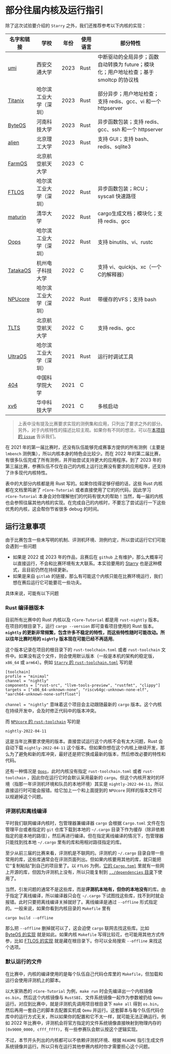 # 部分往届内核及运行指引

除了这次试验要介绍的 `Starry` 之外，我们还推荐参考以下内核的实现：

| 名字和链接                                                                                     | 学校          | 年份   | 使用语言 | 部分特性                                               |
| ----------------------------------------------------------------------------------------- | ----------- | ---- | ---- | -------------------------------------------------- |
| [umi](https://github.com/js2xxx/umi/)                                                     | 西安交通大学      | 2023 | Rust | 中断驱动的全局异步；函数自动转换为 future；模块化；用户地址检查；基于smoltcp 的协议栈 |
| [Titanix](https://github.com/greenhandzpx/Titanix)                                        | 哈尔滨工业大学（深圳） | 2023 | Rust | 部分异步；用户地址检查；支持 redis、gcc、vi 和一个 httpserver         |
| [ByteOS](https://github.com/yfblock/ByteOS)                                               | 河南科技大学      | 2023 | Rust | 异步函数包装；支持 redis、gcc、ssh 和一个 httpserver             |
| [alien](https://gitlab.eduxiji.net/202310007101563/Alien)                                 | 北京理工大学      | 2023 | Rust | 支持 GUI；支持 bash、redis、sqlite3                       |
| [FarmOS](https://gitlab.eduxiji.net/202310006101080/zhongtianos)                          | 北京航空航天大学    | 2023 | C    |                                                    |
| [FTLOS](https://gitlab.eduxiji.net/DarkAngelEX/oskernel2022-ftlos)                        | 哈尔滨工业大学（深圳） | 2022 | Rust | 异步函数包装；RCU；syscall 快速路径                            |
| [maturin](https://github.com/scPointer/maturin)                                           | 清华大学        | 2022 | Rust | cargo生成文档；模块化；支持 redis、gcc                         |
| [Oops](https://gitlab.eduxiji.net/educg-group-14158-894147/oskernel2022-oops)             | 哈尔滨工业大学（深圳） | 2022 | Rust | 支持 binutils、vi、rustc                               |
| [TatakaOS](https://gitlab.eduxiji.net/YzTz/os)                                            | 杭州电子科技大学    | 2022 | C    | 支持 vi、quickjs、xc（一个C的解释器）                          |
| [NPUcore](https://github.com/echodjx/NPUcore)                                             | 哈尔滨工业大学（深圳） | 2022 | Rust | 带缓存的VFS；支持 bash                                    |
| [TLTS](https://gitlab.eduxiji.net/educg-group-14239-914332/oskernel2022-x)                | 北京航空航天大学    | 2022 | C    | 支持 redis、gcc                                       |
| [UltraOS](https://github.com/oscomp/2021oscomp-best-kernel-design-impl/tree/2021-ultraos) | 哈尔滨工业大学（深圳） | 2021 | Rust | 运行时调试工具                                            |
| [404](https://github.com/oscomp/2021oscomp-best-kernel-design-impl/tree/2021-404)         | 中国科学院大学     | 2021 | C    |                                                    |
| [xv6](https://github.com/oscomp/2021oscomp-best-kernel-design-impl/tree/2021-xv6)         | 华中科技大学      | 2021 | C    | 多核启动                                               |

> 上表中没有提及比赛要求实现的测例集和应用，只列出了要求之外的部分。另外，对于内核特性的描述比较主观。如果你有不同的想法，可以在[本项目的 `issue`](https://github.com/scPointer/rcore2oscomp/issues) 告诉我们。

在 2021 年的第一届比赛时，还没有队伍能够完成赛事方提供的所有测例（主要是 `lmbench` 测例集），所以内核本身的特色会比较少。而在 2022 年的第二届比赛，有很多队伍完成了所有测例，并开始尝试支持更大的应用程序。到了 2023 年的第三届比赛，参赛队伍不仅在自己的内核上运行比赛没有要求的应用程序，还支持了许多现代内核特性。

表中的大部分内核都是用 Rust 写的。如果你找得足够仔细的话，这些 Rust 内核都在文档里鸣谢了 `rCore-Tutorial` 或者直接使用了它的的代码，因此学习 `rCore-Tutorial` 本身会对你理解他们的代码有很大的帮助！当然，每一届的内核也会参照往届其他内核的实现。在完成自己的内核时，不要忘了尝试运行一下这些优秀的内核，这会帮你节省很多 debug 的时间。

## 运行注意事项

由于比赛包含一些未写明的机制、评测机环境、测例约定，所以尝试运行它们可能会遇到一些问题

- 如果是 2022 或 2023 年的作品，且赛后在 `github` 上有维护，那么大概率可以直接运行，不会和比赛环境有太大联系。本实验要用的 [Starry](https://github.com/Azure-stars/Starry/) 也是这种模式，且目前仍然在持续更新。
- 如果是来自 `gitlab` 的链接，那么有可能这个内核只能在比赛环境运行，我们想在赛后运行它可能要花一些功夫。

具体来说，可能有以下问题

### Rust 编译器版本

目前所有比赛中的 Rust 内核以及 `rCore-Tutorial` 都是用 `rust-nightly` 版本。在项目的根目录下，运行 `cargo --version` 即可查看项目使用的 Rust 版本。**`nightly` 的更新非常频繁，包含许多不稳定的特性，而这些特性随时可能改动。所以往年比赛时用的 `nightly` 版本现在可能已经不再适用**。

这个版本记录在项目的根目录下的 `rust-toolchain.toml` 或者 `rust-toolchain` 文件中。如果没有这个文件，则会使用默认版本（一般是本机的架构的稳定版，`x86_64` 或 `arm64`）。例如 [`Starry` 的 `rust-toolchain.toml`](https://github.com/Azure-stars/Starry/blob/main/rust-toolchain.toml) 写的是

```
[toolchain]
profile = "minimal"
channel = "nightly"
components = ["rust-src", "llvm-tools-preview", "rustfmt", "clippy"]
targets = ["x86_64-unknown-none", "riscv64gc-unknown-none-elf", "aarch64-unknown-none-softfloat"]
```

`channel = "nightly"` 意味着这个项目会主动跟随最新的 `cargo` 版本。这个内核在持续开发中，会及时修正代码中的版本冲突。

而 [`NPUcore` 的 `rust-toolchain`](https://github.com/echodjx/NPUcore/blob/main/NPUcore_2022/rust-toolchain) 写的是

```
nightly-2022-04-11
```

这是当年比赛要求使用的版本。直接尝试运行这个内核不会有太大问题，Rust 会自动下载 `nightly-2022-04-11` 这个版本。但如果你想在这个内核上继续开发，那么为了避免和新的库冲突，最好还是把它换成最新的版本，然后修改必要的特性和代码。

还有一种情况是 [`Oops`](https://gitlab.eduxiji.net/educg-group-14158-894147/oskernel2022-oops)，此时内核没有指定  `rust-toolchain.toml` 或者 `rust-toolchain` ，因此你在运行它时会默认采用最新的 `cargo`。但这个内核开发时的环境（指那一年评测机环境和队员的本地环境）其实是 `nightly-2022-04-11`，所以直接运行时可能会报错。给它加上一个和上面提到的 `NPUcore` 同样的版本文件可以规避掉这个问题。

### 评测机和离线编译

平时我们联网编译内核时，包管理器兼编译器 `cargo` 会根据 `Cargo.toml` 文件在包管理平台或者指定的 `git` 仓库下载到本地的 `~/.cargo` 目录下作为缓存（除非依赖指定的是本地的路径），然后再进行编译。但在指定离线编译的情况下，包管理器只能找到找本地 `~/.cargo` 里有的库和用相对路径指定的库。

至少从前三届的比赛来看，评测机是不联网的。评测机的 `~/.cargo` 目录自带一些常用的库，这些库通常会在评测页面列出。但如果内核要用其他的库，就只能把它“复制粘贴”到自己的项目里了。以 `FTLOS` 为例，[它的 `Cargo.toml`](https://gitlab.eduxiji.net/DarkAngelEX/oskernel2022-ftlos/-/blob/master/code/kernel/Cargo.toml) 里就有一些网上开源的库，但因为评测机上没有，所以只能复制到 [`../dependencies` 目录](https://gitlab.eduxiji.net/DarkAngelEX/oskernel2022-ftlos/-/tree/master/code/dependencies)下使用了。

当然，引发问题的通常不是这些库，而是**评测机本地有，但你的本地没有**的库。由于指定了离线编译，所以编译器只会在 `~/.cargo` 下试图找这些库，找不到时就会报错。此时只要把离线编译关掉就好了。离线编译是通过 `--offline` 形式指定的。一般来说，如果你看到内核目录的 `Makefile` 里有

```
cargo build --offline
```

那么把 `--offline` 删掉就可以了，这会迫使 `cargo` 联网去找这些库。比如 [ByteOS 的实现](https://github.com/yfblock/ByteOS/blob/main/Makefile#L44) 就是如此。如果内核 `Makefile` 写得比较花，也可能用其他方式传参，比如 [FTLOS 的实现](https://gitlab.eduxiji.net/DarkAngelEX/oskernel2022-ftlos/-/blob/master/makefile#L5) 就是藏在根目录下。你可以全局搜索 `--offline` 来找这个选项。

### 默认运行的文件

在比赛中，内核的编译使用的是每个队伍自己代码仓库里的 `Makefile`，但加载和运行会使用评测机上的脚本。

以大家熟悉的 `rCore-Tutorial` 为例，`make run` 时会先编译出一个内核镜像 `os.bin`，然后这个内核镜像与 `RustSBI`、文件系统镜像一起作为参数被扔给 `Qemu` 运行。对应到比赛中，就是评测机先调用项目根目录下 `make all` 得到 `os.bin`，然后再用一套自己的脚本去配置实机或 `Qemu` 并运行。这套脚本与每个队伍代码仓库中的运行方式无关，所以如果你的配置和它不太一样，就可能无法正确运行。例如 2022 年比赛中，评测机会将官方指定的文件系统镜像直接映射到物理内存的 `[0x9000_0000, cfff_ffff)`，有一些参赛队会默认按这个逻辑实现。

不过，本节开头列出的内核都可以不依赖评测机环境、根据 `README` 指引生成文件系统镜像并运行。所以只有在运行其他参赛内核时你才需要担心这个问题。

